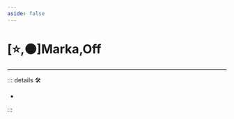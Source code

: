 ```yaml
---
aside: false
---
```

# [⭐,🟠]<labor>Marka</labor>,<motor>Off</motor>

---

<!-- =================================================== -->
<!-- =================================================== -->
<!-- =================================================== -->
<!-- =================================================== -->
<!-- =================================================== -->
::: details 🛠

-

:::
